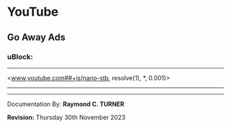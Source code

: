 # YouTube

## Go Away Ads

### uBlock:

******************************************************
<www.youtube.com##+js(nano-stb, resolve(1), *, 0.001)>
******************************************************

---

Documentation By: **Raymond C. TURNER**

**Revision:** Thursday 30th November 2023